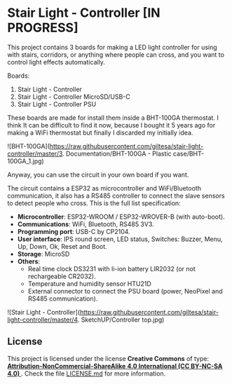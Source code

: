 # Stair Light - Controller [IN PROGRESS]

This project contains 3 boards for making a LED light controller for using with stairs, corridors, or anything where people can cross, and you want to control light effects automatically.

Boards:

1. Stair Light - Controller
2. Stair Light - Controller MicroSD/USB-C
3. Stair Light - Controller PSU

These boards are made for install them inside a BHT-100GA thermostat. I think It can be difficult to find it now, because I bought it 5 years ago for making a WiFi thermostat but finally I discarded my initially idea.


![BHT-100GA](https://raw.githubusercontent.com/giltesa/stair-light-controller/master/3. Documentation/BHT-100GA - Plastic case/BHT-100GA_1.jpg)


Anyway, you can use the circuit in your own board if you want.

The circuit contains a ESP32 as microcontroller and WiFi/Bluetooth communication, it also has a RS485 controller to connect the slave sensors to detect people who cross. This is the full list specification:

- **Microcontroller**: ESP32-WROOM / ESP32-WROVER-B (with auto-boot).
- **Communications**: WiFi, Bluetooth, RS485 3V3.
- **Programming port**: USB-C by CP2104.
- **User interface**: IPS round screen, LED status, Switches: Buzzer, Menu, Up, Down, Ok, Reset and Boot.
- **Storage**: MicroSD
- **Others**:
  - Real time clock DS3231 with li-ion battery LIR2032 (or not rechargeable CR2032).
  - Temperature and humidity sensor HTU21D
  - External connector to connect the PSU board (power, NeoPixel and RS485 communication).


![Stair Light - Controller](https://raw.githubusercontent.com/giltesa/stair-light-controller/master/4. SketchUP/Controller top.jpg)


## License

This project is licensed under the license **Creative Commons** of type: **[Attribution-NonCommercial-ShareAlike 4.0 International (CC BY-NC-SA 4.0) ](https://creativecommons.org/licenses/by-nc-sa/4.0/)**. Check the file [LICENSE.md](LICENSE.md) for more information.